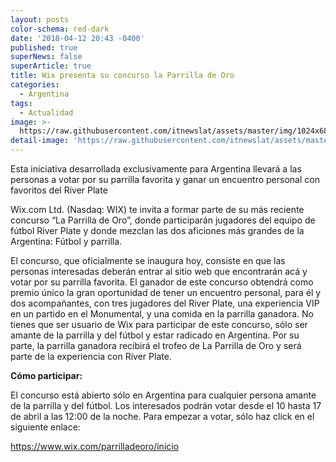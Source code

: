```yaml
---
layout: posts
color-schema: red-dark
date: '2018-04-12 20:43 -0400'
published: true
superNews: false
superArticle: true
title: Wix presenta su concurso la Parrilla de Oro
categories:
  - Argentina
tags:
  - Actualidad
image: >-
  https://raw.githubusercontent.com/itnewslat/assets/master/img/1024x680/WIXg.jpg
detail-image: 'https://raw.githubusercontent.com/itnewslat/assets/master/img/540x320/WIXp.jpg'
---
```


Esta iniciativa desarrollada exclusivamente para Argentina llevará a las personas a votar por su parrilla favorita y ganar un encuentro personal con favoritos del River Plate

Wix.com Ltd. (Nasdaq: WIX) te invita a formar parte de su más reciente concurso “La Parrilla de Oro”, donde participarán jugadores del equipo de fútbol River Plate y donde mezclan las dos aficiones más grandes de la Argentina: Fútbol y parrilla.

El concurso, que oficialmente se inaugura hoy, consiste en que las personas interesadas deberán entrar al sitio web que encontrarán acá y votar por su parrilla favorita. El ganador de este concurso obtendrá como premio único la gran oportunidad de tener un encuentro personal, para él y dos acompañantes, con tres jugadores del River Plate, una experiencia VIP en un partido en el Monumental, y una comida en la parrilla ganadora. No tienes que ser usuario de Wix para participar de este concurso, sólo ser amante de la parrilla y del fútbol y estar radicado en Argentina.
Por su parte, la parrilla ganadora recibirá el trofeo de La Parrilla de Oro y será parte de la experiencia con River Plate.

**Cómo participar:**

El concurso está abierto sólo en Argentina para cualquier persona amante de la parrilla y del fútbol. Los interesados podrán votar desde el 10 hasta 17 de abril a las 12:00 de la noche. Para empezar a votar, sólo haz click en el siguiente enlace:

https://www.wix.com/parrilladeoro/inicio
